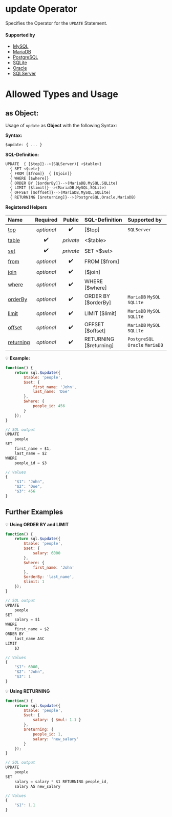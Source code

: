 # update Operator
Specifies the Operator for the `UPDATE` Statement.

#### Supported by
- [MySQL](https://dev.mysql.com/doc/refman/5.7/en/update.html)
- [MariaDB](https://mariadb.com/kb/en/library/update/)
- [PostgreSQL](https://www.postgresql.org/docs/9.5/static/sql-update.html)
- [SQLite](https://sqlite.org/lang_update.html)
- [Oracle](https://docs.oracle.com/cd/B19306_01/server.102/b14200/statements_10007.htm)
- [SQLServer](https://docs.microsoft.com/en-US/sql/t-sql/queries/update-transact-sql)

# Allowed Types and Usage

## as Object:

Usage of `update` as **Object** with the following Syntax:

**Syntax:**

```javascript
$update: { ... }
```

**SQL-Definition:**
```javascript
UPDATE  { [$top]}-->(SQLServer){ <$table>}
  { SET <$set>}
  { FROM [$from]}  { [$join]}
  { WHERE [$where]}
  { ORDER BY [$orderBy]}-->(MariaDB,MySQL,SQLite)
  { LIMIT [$limit]}-->(MariaDB,MySQL,SQLite)
  { OFFSET [$offset]}-->(MariaDB,MySQL,SQLite)
  { RETURNING [$returning]}-->(PostgreSQL,Oracle,MariaDB)
```

**Registered Helpers**

Name|Required|Public|SQL-Definition|Supported by
:---|:------:|:----:|:-------------|:-----------
[top](../../helpers/queries/top/)|*optional*|:heavy_check_mark:|  [$top]|`SQLServer` 
[table](./private/table/)|:heavy_check_mark:|*private*|  <$table>|
[set](./private/set/)|:heavy_check_mark:|*private*| SET  <$set>|
[from](../../helpers/queries/from/)|*optional*|:heavy_check_mark:| FROM  [$from]|
[join](../../helpers/queries/join/)|*optional*|:heavy_check_mark:|  [$join]|
[where](../../helpers/queries/where/)|*optional*|:heavy_check_mark:| WHERE  [$where]|
[orderBy](../../helpers/queries/orderBy/)|*optional*|:heavy_check_mark:| ORDER BY  [$orderBy]|`MariaDB` `MySQL` `SQLite` 
[limit](../../helpers/queries/limit/)|*optional*|:heavy_check_mark:| LIMIT  [$limit]|`MariaDB` `MySQL` `SQLite` 
[offset](../../helpers/queries/offset/)|*optional*|:heavy_check_mark:| OFFSET  [$offset]|`MariaDB` `MySQL` `SQLite` 
[returning](../../helpers/queries/returning/)|*optional*|:heavy_check_mark:| RETURNING  [$returning]|`PostgreSQL` `Oracle` `MariaDB` 

:bulb: **Example:**
```javascript
function() {
    return sql.$update({
        $table: 'people',
        $set: {
            first_name: 'John',
            last_name: 'Doe'
        },
        $where: {
            people_id: 456
        }
    });
}

// SQL output
UPDATE
    people
SET
    first_name = $1,
    last_name = $2
WHERE
    people_id = $3

// Values
{
    "$1": "John",
    "$2": "Doe",
    "$3": 456
}
```

## Further Examples

:bulb: **Using ORDER BY and LIMIT**
```javascript
function() {
    return sql.$update({
        $table: 'people',
        $set: {
            salary: 6000
        },
        $where: {
            first_name: 'John'
        },
        $orderBy: 'last_name',
        $limit: 1
    });
}

// SQL output
UPDATE
    people
SET
    salary = $1
WHERE
    first_name = $2
ORDER BY
    last_name ASC
LIMIT
    $3

// Values
{
    "$1": 6000,
    "$2": "John",
    "$3": 1
}
```

:bulb: **Using RETURNING**
```javascript
function() {
    return sql.$update({
        $table: 'people',
        $set: {
            salary: { $mul: 1.1 }
        },
        $returning: {
            people_id: 1,
            salary: 'new_salary'
        }
    });
}

// SQL output
UPDATE
    people
SET
    salary = salary * $1 RETURNING people_id,
    salary AS new_salary

// Values
{
    "$1": 1.1
}
```

